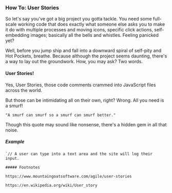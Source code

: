 ### How To: User Stories

So let's say you've got a big project you gotta tackle. You need some full-scale working code that does exactly what someone else asks you to make it do with multiple processes and moving icons, specific click actions, self-embedding images; basically all the bells and whistles. Feeling panicked yet? 

Well, before you jump ship and fall into a downward spiral of self-pity and Hot Pockets, breathe. Because although the project seems daunting, there's a way to lay out the groundwork. How, you may ask? Two words.

#### User Stories!

Yes, User Stories, those code comments crammed into JavaScript files across the world. 

But those can be intimidating all on their own, right? Wrong. All you need is a smurf!

```
"A smurf can smurf so a smurf can smurf better."
```

Though this quote may sound like nonsense, there's a hidden gem in all that noise. 



##### Example

```
`// A user can type into a text area and the site will log their input.

##### Footnotes

https://www.mountaingoatsoftware.com/agile/user-stories

https://en.wikipedia.org/wiki/User_story

